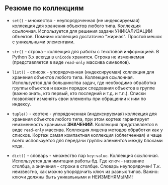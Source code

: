 ## Резюме по коллекциям

* `set()` - множество - неупорядоченная (не индексируемая) коллекция для хранения объектов любого типа. Коллекция ссылочная. Используется для решения задачи УНИКАЛИЗАЦИИ объектов. Помним: коллекция достаточно "жирная". Простой мешок с уникальными элементами.

* `str()` - строка - коллекция для работы с текстовой информацией. В Python 3.x всегда в `unicode` хранится. Строка не изменяемая (представляется в виде `read-only` массива символов).

* `list()` - список - упорядоченная (индексируемая) коллекция для хранения объектов любого типа. Коллекция ссылочная. Используется для большинства задач, где необходимо обработка группы объектов и важен порядок следования объектов в группе (важно знать, кто первый, кто последний и т.д. и т.п.). Списки позволяют изменять свои элементы при обращении к ним по индексу.

* `tuple()` - кортеж - упорядоченная (индексируемая) коллекция для хранения объектов любого типа, при этом кортеж гарантирует неизменность хранимых **ЗНАЧЕНИЙ**. Коллекция представляется в виде `read-only` массива. Коллекция лишена методов обработки как у списков. Кортеж самая компактная коллекция (облегченная) и чаще всего используется для передачи группы элементов между блоками кода.

* `dict()` - словарь - множество пар `key:value`. Коллекция ссылочная. Используется для имитации работы бд. Где ключ - название столбца, а значения - строки в столбце. Словарь неупорядочен! Т.к. неизвестно, как можно упорядочить ключ из разных типов.
Важно: ключи должны быть уникальными и НЕИЗМЕНЯМЫМИ!
